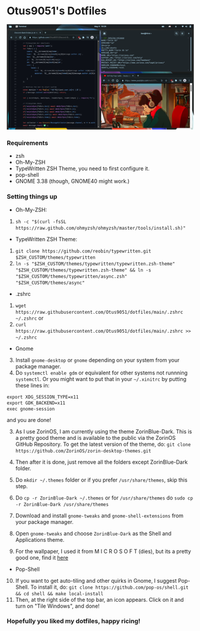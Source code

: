 # Otus9051's Dotfiles
![scrsht](https://raw.githubusercontent.com/Otus9051/dotfiles/main/res/result.png)
### Requirements
* zsh
* Oh-My-ZSH
* TypeWritten ZSH Theme, you need to first configure it.
* pop-shell
* GNOME 3.38 (though, GNOME40 might work.)
### Setting things up
* Oh-My-ZSH:
1. `sh -c "$(curl -fsSL https://raw.github.com/ohmyzsh/ohmyzsh/master/tools/install.sh)"`
* TypeWritten ZSH Theme:
1. `git clone https://github.com/reobin/typewritten.git $ZSH_CUSTOM/themes/typewritten`
2. `ln -s "$ZSH_CUSTOM/themes/typewritten/typewritten.zsh-theme" "$ZSH_CUSTOM/themes/typewritten.zsh-theme" && ln -s "$ZSH_CUSTOM/themes/typewritten/async.zsh" "$ZSH_CUSTOM/themes/async"`
* .zshrc
1. `wget https://raw.githubusercontent.com/Otus9051/dotfiles/main/.zshrc ~/.zshrc` or 
2. `curl https://raw.githubusercontent.com/Otus9051/dotfiles/main/.zshrc >> ~/.zshrc`
* Gnome
3. Install `gnome-desktop` or `gnome` depending on your system from your package manager.
4. Do `systemctl enable gdm` or equivalent for other systems not runnning `systemctl`. Or you might want to put that in your `~/.xinitrc` by putting these lines in:
```
export XDG_SESSION_TYPE=x11
export GDK_BACKEND=x11
exec gnome-session
```
and you are done!

3. As I use ZorinOS, I am currently using the theme ZorinBlue-Dark. This is a pretty good theme and is available to the public via the ZorinOS GitHub Repository. To get the latest version of the theme, do: 
`git clone https://github.com/ZorinOS/zorin-desktop-themes.git`

4. Then after it is done, just remove all the folders except ZorinBlue-Dark folder. 
5. Do `mkdir ~/.themes` folder or if you prefer `/usr/share/themes`, skip this step.
6. Do `cp -r ZorinBlue-Dark ~/.themes` or for `/usr/share/themes` do `sudo cp -r ZorinBlue-Dark /usr/share/themes`
7. Download and install `gnome-tweaks` and `gnome-shell-extensions` from your package manager.
8. Open `gnome-tweaks` and choose `ZorinBlue-Dark` as the Shell and Applications theme. 
9. For the wallpaper, I used it from M I C R O S O F T (dies), but its a pretty good one, find it [here](https://wallpaperhub.app/wallpapers/7364)
* Pop-Shell
10. If you want to get auto-tiling and other quirks in Gnome, I suggest Pop-Shell. To install it, do:
`git clone https://github.com/pop-os/shell.git && cd shell && make local-install`
2. Then, at the right side of the top bar, an icon appears. Click on it and turn on "Tile Windows", and done!
### Hopefully you liked my dotfiles, happy ricing!
